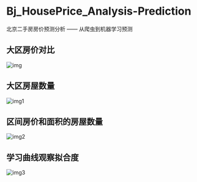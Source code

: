 # Bj_HousePrice_Analysis-Prediction
北京二手房房价预测分析 —— 从爬虫到机器学习预测
 
## 大区房价对比 
![img](https://github.com/xiaoyusmd/Bj_HousePricePredict/blob/master/ershoufang_0.JPG)
## 大区房屋数量
![img1](https://github.com/xiaoyusmd/Bj_HousePricePredict/blob/master/ershoufang_1.JPG)
## 区间房价和面积的房屋数量
![img2](https://github.com/xiaoyusmd/Bj_HousePricePredict/blob/master/ershoufang_2.JPG)
## 学习曲线观察拟合度
![img3](https://github.com/xiaoyusmd/Bj_HousePricePredict/blob/master/ershoufang_3.JPG)
